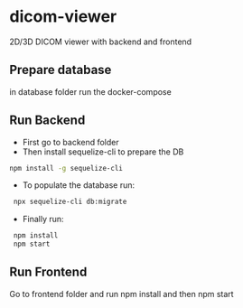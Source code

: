 # dicom-viewer

2D/3D DICOM viewer with backend and frontend

## Prepare database

in database folder run the docker-compose

## Run Backend

- First go to backend folder
- Then install sequelize-cli to prepare the DB

```sh
npm install -g sequelize-cli
```

- To populate the database run:

```sh
 npx sequelize-cli db:migrate
```

- Finally run:

```sh
 npm install
 npm start
```

## Run Frontend

Go to frontend folder and run npm install and then npm start
